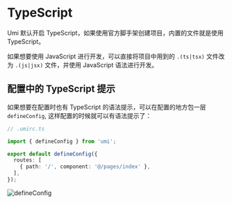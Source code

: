 # TypeScript

Umi 默认开启 TypeScript，如果使用官方脚手架创建项目，内置的文件就是使用 TypeScript。

如果想要使用 JavaScript 进行开发，可以直接将项目中用到的 `.(ts|tsx)` 文件改为 `.(js|jsx)` 文件，并使用 JavaScript 语法进行开发。

## 配置中的 TypeScript 提示

如果想要在配置时也有 TypeScript 的语法提示，可以在配置的地方包一层 `defineConfig`, 这样配置的时候就可以有语法提示了：

```ts
// .umirc.ts

import { defineConfig } from 'umi';

export default defineConfig({
  routes: [
    { path: '/', component: '@/pages/index' },
  ],
});
```

![defineConfig](https://img.alicdn.com/imgextra/i4/O1CN01WqZ2Ma1ZqiNbTefi6_!!6000000003246-2-tps-1240-1000.png)
